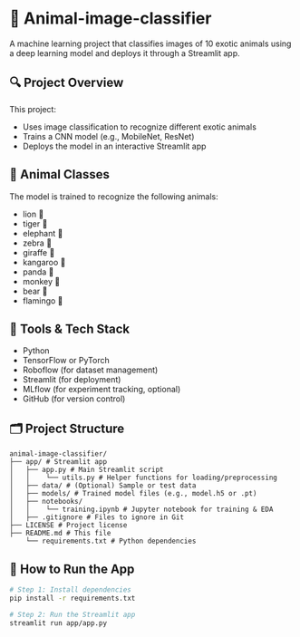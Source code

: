 # 🐯 Animal-image-classifier

A machine learning project that classifies images of 10 exotic animals using a deep learning model and deploys it through a Streamlit app.

## 🔍 Project Overview
This project:
- Uses image classification to recognize different exotic animals
- Trains a CNN model (e.g., MobileNet, ResNet)
- Deploys the model in an interactive Streamlit app

## 🐾 Animal Classes
The model is trained to recognize the following animals:
- lion 🦁
- tiger 🐯
- elephant 🐘
- zebra 🦓
- giraffe 🦒
- kangaroo 🦘
- panda 🐼
- monkey 🐒
- bear 🐻
- flamingo 🦩

## 🧠 Tools & Tech Stack
- Python
- TensorFlow or PyTorch
- Roboflow (for dataset management)
- Streamlit (for deployment)
- MLflow (for experiment tracking, optional)
- GitHub (for version control)

## 🗂️ Project Structure
```
animal-image-classifier/
├── app/ # Streamlit app
│   ├── app.py # Main Streamlit script
│   │    └── utils.py # Helper functions for loading/preprocessing
│   ├── data/ # (Optional) Sample or test data
│   ├── models/ # Trained model files (e.g., model.h5 or .pt)
│   ├── notebooks/
│   │    └── training.ipynb # Jupyter notebook for training & EDA
│   ├── .gitignore # Files to ignore in Git
├── LICENSE # Project license
├── README.md # This file
    └── requirements.txt # Python dependencies
```

## 🚀 How to Run the App
```bash
# Step 1: Install dependencies
pip install -r requirements.txt

# Step 2: Run the Streamlit app
streamlit run app/app.py
